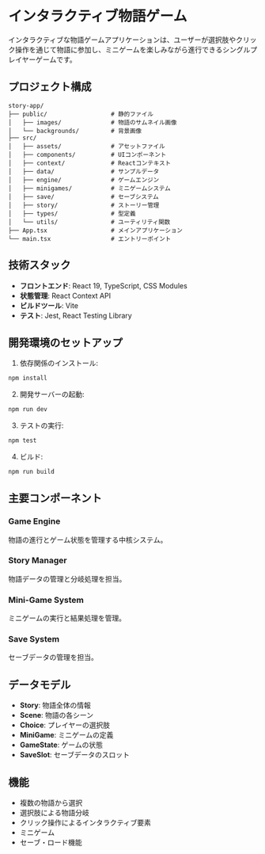 # インタラクティブ物語ゲーム

インタラクティブな物語ゲームアプリケーションは、ユーザーが選択肢やクリック操作を通じて物語に参加し、ミニゲームを楽しみながら進行できるシングルプレイヤーゲームです。

## プロジェクト構成

```
story-app/
├── public/                  # 静的ファイル
│   ├── images/              # 物語のサムネイル画像
│   └── backgrounds/         # 背景画像
├── src/
│   ├── assets/              # アセットファイル
│   ├── components/          # UIコンポーネント
│   ├── context/             # Reactコンテキスト
│   ├── data/                # サンプルデータ
│   ├── engine/              # ゲームエンジン
│   ├── minigames/           # ミニゲームシステム
│   ├── save/                # セーブシステム
│   ├── story/               # ストーリー管理
│   ├── types/               # 型定義
│   └── utils/               # ユーティリティ関数
├── App.tsx                  # メインアプリケーション
└── main.tsx                 # エントリーポイント
```

## 技術スタック

- **フロントエンド**: React 19, TypeScript, CSS Modules
- **状態管理**: React Context API
- **ビルドツール**: Vite
- **テスト**: Jest, React Testing Library

## 開発環境のセットアップ

1. 依存関係のインストール:

```bash
npm install
```

2. 開発サーバーの起動:

```bash
npm run dev
```

3. テストの実行:

```bash
npm test
```

4. ビルド:

```bash
npm run build
```

## 主要コンポーネント

### Game Engine

物語の進行とゲーム状態を管理する中核システム。

### Story Manager

物語データの管理と分岐処理を担当。

### Mini-Game System

ミニゲームの実行と結果処理を管理。

### Save System

セーブデータの管理を担当。

## データモデル

- **Story**: 物語全体の情報
- **Scene**: 物語の各シーン
- **Choice**: プレイヤーの選択肢
- **MiniGame**: ミニゲームの定義
- **GameState**: ゲームの状態
- **SaveSlot**: セーブデータのスロット

## 機能

- 複数の物語から選択
- 選択肢による物語分岐
- クリック操作によるインタラクティブ要素
- ミニゲーム
- セーブ・ロード機能